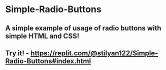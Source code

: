 # Simple-Radio-Buttons
## A simple example of usage of radio buttons with simple HTML and CSS!
## Try it! - https://replit.com/@stilyan122/Simple-Radio-Buttons#index.html
